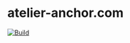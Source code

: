 # atelier-anchor.com

[![Build](https://github.com/atelier-anchor/atelier-anchor.github.io/workflows/Build/badge.svg)](https://github.com/atelier-anchor/atelier-anchor.github.io/actions/)
